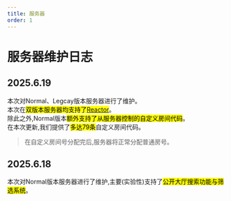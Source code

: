 ```yaml
---
title: 服务器
order: 1
---
```

# 服务器维护日志

## 2025.6.19

本次对Normal、Legcay版本服务器进行了维护。\
本次在<mark>双版本服务器均支持了[Reactor](https://github.com/NuclearPowered/Reactor)</mark>。\
除此之外,Normal版本<mark>额外支持了从服务器控制的自定义房间代码</mark>。\
在本次更新,我们提供了<mark>多达79条</mark>自定义房间代码。
> 在自定义房间号分配完后,服务器将正常分配普通房号。

## 2025.6.18

本次对Normal版本服务器进行了维护,主要(实验性)支持了<mark>公开大厅搜索功能与筛选系统</mark>。